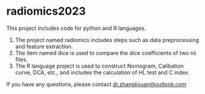 # radiomics2023
This project includes code for python and R languages.


1. The project named radiomics includes steps such as data preprocessing and feature extraction.
2. The item named dice is used to compare the dice coefficients of two nii files.
3. The R language project is used to construct Nomogram, Calibation curve, DCA, etc., and includes the calculation of HL test and C index.

 
 
 If you have any questions, please contact dr.zhangliyuan@outlook.com
